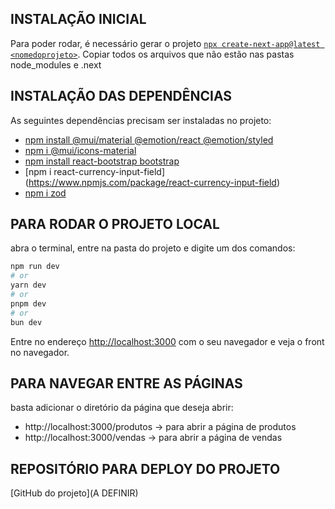 ## INSTALAÇÃO INICIAL

Para poder rodar, é necessário gerar o projeto [`npx create-next-app@latest <nomedoprojeto>`](https://github.com/vercel/next.js/tree/canary/packages/create-next-app).
Copiar todos os arquivos que não estão nas pastas node_modules e .next

## INSTALAÇÃO DAS DEPENDÊNCIAS

As seguintes dependências precisam ser instaladas no projeto:
- [npm install @mui/material @emotion/react @emotion/styled](https://mui.com/material-ui/)
- [npm i @mui/icons-material](https://www.npmjs.com/package/@mui/icons-material)
- [npm install react-bootstrap bootstrap](https://react-bootstrap.netlify.app/docs/getting-started/introduction)
- [npm i react-currency-input-field] (https://www.npmjs.com/package/react-currency-input-field)
- [npm i zod](https://docs.deno.com/runtime/manual/getting_started/installation)

## PARA RODAR O PROJETO LOCAL

abra o terminal, entre na pasta do projeto e digite um dos comandos:

```bash
npm run dev
# or
yarn dev
# or
pnpm dev
# or
bun dev
```

Entre no endereço [http://localhost:3000](http://localhost:3000) com o seu navegador e veja o front no navegador.

## PARA NAVEGAR ENTRE AS PÁGINAS

basta adicionar o diretório da página que deseja abrir:
+ http://localhost:3000/produtos -> para abrir a página de produtos
+ http://localhost:3000/vendas -> para abrir a página de vendas

## REPOSITÓRIO PARA DEPLOY DO PROJETO

[GitHub do projeto](A DEFINIR)


